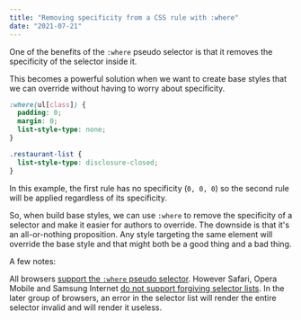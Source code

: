 ```yaml
---
title: "Removing specificity from a CSS rule with :where"
date: "2021-07-21"
---
```


One of the benefits of the `:where` pseudo selector is that it removes the specificity of the selector inside it.

This becomes a powerful solution when we want to create base styles that we can override without having to worry about specificity.

```css
:where(ul[class]) {
  padding: 0;
  margin: 0;
  list-style-type: none;
}

.restaurant-list {
  list-style-type: disclosure-closed;
}
```

In this example, the first rule has no specificity (`0, 0, 0`) so the second rule will be applied regardless of its specificity.

So, when build base styles, we can use `:where` to remove the specificity of a selector and make it easier for authors to override. The downside is that it's an all-or-nothing proposition. Any style targeting the same element will override the base style and that might both be a good thing and a bad thing.

A few notes:

All browsers [support the `:where` pseudo selector](https://caniuse.com/mdn-css_selectors_where). However Safari, Opera Mobile and Samsung Internet [do not support forgiving selector lists](https://caniuse.com/mdn-css_selectors_where_forgiving_selector_list). In the later group of browsers, an error in the selector list will render the entire selector invalid and will render it useless.
